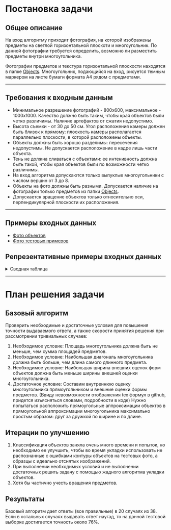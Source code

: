 # Постановка задачи

## Общее описание

На вход алгоритму приходит фотография, на которой изображены предметы на светлой горизонтальной плоскоти и многоугольник. По данной фотографии требуется определить, возможно ли разместить предметы внутри многоугольника.

Фотографии предметов и текстура горизонтальной плоскости находятся в папке [Objects](https://csspbstu-my.sharepoint.com/:f:/g/personal/kirpichenko_sr_edu_spbstu_ru/Eovonqctwx9HjVUIjErmY3gBCt7gCK_gxrH34PH-iklPwQ?e=IpBMul). Многоугольник, подающийся на вход, рисуется темным маркером на листе бумаги формата А4 рядом с предметами.
___
## Требования к входным данным

- Минимальное разрешение фотографий - 800x600, максимальное - 1000х1000. Качество должно быть таким, чтобы края объектов были четко различимы. Наличие артефактов от сжатия недопустимо.
- Высота съемки - от 30 до 50 см. Угол расположения камеры должен быть близок к прямому: плоскость камеры располагается параллельно плоскости, в которой расположены объекты.
- Объекты должны быть хорошо разделимы: пересечения недопустимы. Не допускается расположение в кадре лишь части объекта.
- Тень не должна сливаться с объектами: ее интенивность должна быть такой, чтобы края объектов были по возможности четко различимы.
- На вход алгоритма допускаются только выпуклые многоугольники с числом вершин от 3 до 8.
- Объекты на фото должны быть разными. Допускается наличие на фотографии только предметов из папки [Objects](https://csspbstu-my.sharepoint.com/:f:/g/personal/kirpichenko_sr_edu_spbstu_ru/Eovonqctwx9HjVUIjErmY3gBCt7gCK_gxrH34PH-iklPwQ?e=IpBMul).
- Допускается вращение объектов только относительно оси, перпендикулярной плоскости их расположения.
___
## Примеры входных данных

- [Фото объектов](https://csspbstu-my.sharepoint.com/:f:/g/personal/kirpichenko_sr_edu_spbstu_ru/Eovonqctwx9HjVUIjErmY3gBCt7gCK_gxrH34PH-iklPwQ?e=IpBMul)
- [Фото тестовых примеров](https://csspbstu-my.sharepoint.com/:f:/g/personal/kirpichenko_sr_edu_spbstu_ru/EuUh2HOABehMnjPG4Y_zOvUBZj28n9UiQTsjZTIZfnlSJA?e=LOupdF)

## Репрезентативные примеры входных данных

<details><summary>Сводная таблица</summary>

|Изображение|Описание особенности|
|:---:|:---:|
|![image1](./relative_examples/3_true.jpg)|Расположить карандаш можно только на большой диагонали, его придется повернуть|
![image2](./relative_examples/37_true.jpg)|Большое количество больших предметов и большой многоугольник
![image3](./relative_examples/20_true.jpg)|Предметы влезают в треугольник с очень небольшим запасом по площади
![image4](./relative_examples/26_true.jpg)| Прямоугольник нарисован специально под карандаш
![image5](./relative_examples/38_false.jpg)| Несмотря на схожесть с предыдущим примером, карандаш не влазит в прямоугольник
![image6](./relative_examples/8_true.jpg)| Предметы можно уложить только вложив гитару внутрь кусачек
![image7](./relative_examples/5_false.jpg)| Предметы почти влезают в многоугольник
![image8](./relative_examples/1_true.jpg)| Много мелких предметов
![image9](./relative_examples/34_false.jpg)| Многоугольник нарисован тонким маркером
![image10](./relative_examples/36_true.jpg)| Многоугольник нарисован жирным маркером
</details>

___
# План решения задачи
## Базовый алгоритм 
Проверить необходимые и достаточные условия для повышения точности выдаваемого ответа, а также скорости принятия решения при рассмотрении тривиальных случаев:
1. Необходимое условие: Площадь многоугольника должна быть не меньше, чем сумма площадей предметов.
2. Необходимое условие: Наибольшая диагональ многоугольника должна быть больше, чем длина самого длинного предмета.
3. Необходимое условие: Наибольшая ширина внешних оценок форм объектов должна быть меньше ширины внешней оценки многоугольника.
3. Достаточное условие: Составим внутреннюю оценку многоугольника прямоугольником и внешние оценки формы предметов. (Ввиду невозможности отображения tex формул в github, придется изъясняться словами, подробности в коде) Нужно попытаться расположить прямоугольные аппроксимации объектов в прямоугольной аппроксимации многоугольника максимально простым образом: друг за дружкой по ширине и по длине.

## Итерации по улучшению
1. Классификация объектов заняла очень много времени и попыток, но необходимо ее улучшить, чтобы во время укладки использовать не распознанные с ошибками контуры объектов на тестовых фото, а образцы с идеально отснятых изображений.
1. При выполнении необходимых условий и не выполнении достаточных решить задачу с помощью жадного алгоритма укладки объектов.
2. Хотя бы частично учесть вращения предметов.

## Результаты
Базовый алгоритм дает ответы (все правильные) в 20 случаях из 38. Если в остальных случаях выдавать ответ наугад, то на данной тестовой выборке достигается точность около 76%.